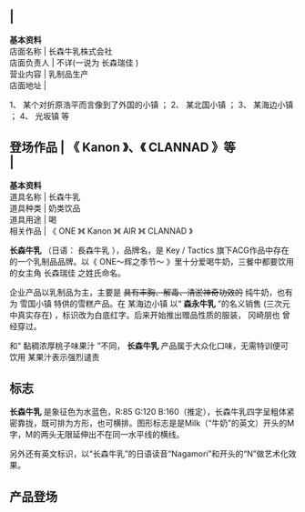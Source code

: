 |  
---  
**基本资料**  
店面名称  |  长森牛乳株式会社   
店面负责人  |  不详(一说为  长森瑞佳  )   
营业内容  |  乳制品生产   
店面地址  | 

1、  某个对折原浩平而言像到了外国的小镇  ；  2、  某北国小镇  ；  3、  某海边小镇  ；  4、  光坂镇  等 </br>  
  
登场作品  |  《  Kanon  》、《  CLANNAD  》等   
|  
---  
**基本资料**  
道具名称  |  长森牛乳   
道具种类  |  奶类饮品   
道具用途  |  喝   
相关作品  |  《  ONE  》《  Kanon  》《  AIR  》《  CLANNAD  》   
  
**长森牛乳** （日语：  長森牛乳  ），品牌名，是  Key  /  Tactics  旗下ACG作品中存在的一个乳制品品牌。以《
ONE～辉之季节～  》里十分爱喝牛奶，三餐中都要饮用的女主角  长森瑞佳  之姓氏命名。

企业产品以乳制品为主，主要是 ~~具有丰胸、解毒、清淤神奇功效的~~ 纯牛奶，也有为  雪国小镇  特供的雪糕产品。在  某海边小镇  以“
**森永牛乳** ”的名义销售  (三次元中真实存在)  ，标识改为白底红字。后来开始推出赠品性质的服装，  冈崎朋也  曾经穿过。

和“  黏稠浓厚桃子味果汁  ”不同， **长森牛乳** 产品属于大众化口味，无需特训便可饮用  某果汁表示强烈谴责

##  标志

**长森牛乳** 是象征色为水蓝色，R:85 G:120
B:160（推定），长森牛乳四字呈粗体紧密靠拢，既可排为方形，也可横排。图形标志是是Milk（“牛奶”的英文）开头的M字，M的两头无限延伸出不在同一水平线的横线。

另外还有英文标识，以“长森牛乳”的日语读音“Nagamori”和开头的“N”做艺术化效果。

##  产品登场

